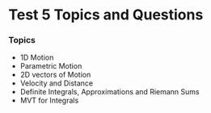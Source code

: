 # Test 5 Topics and Questions

### Topics
- 1D Motion
- Parametric Motion
- 2D vectors of Motion
- Velocity and Distance
- Definite Integrals, Approximations and Riemann Sums
- MVT for Integrals